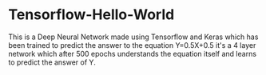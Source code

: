 # Tensorflow-Hello-World
This is a Deep Neural Network made using Tensorflow and Keras which has been trained to predict the answer to the equation Y=0.5X+0.5 it's a 4 layer network which after 500 epochs understands the equation itself and learns to predict  the answer of Y.
